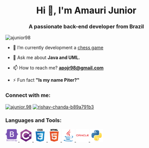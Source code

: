 <h1 align="center">Hi 👋, I'm Amauri Junior</h1>
<h3 align="center">A passionate back-end developer from Brazil</h3>
<img align-itens="center" widht="400" height="300" src="https://gestaodeclinicas.ajmed.com.br/wp-content/uploads/2020/02/developer-dribbble.gif" alt="ajunior98"/>

- 🔭 I’m currently development a [chess game](https://github.com/AJunior98/chess-system-java.git)

- 💬 Ask me about **Java and UML.**

- 📫 How to reach me? **apojr98@gmail.com**

- ⚡ Fun fact **"Is my name Piter?"**
<h3 align="left">Connect with me:</h3>
<p align="left">
<a href="https://instagram.com/ajunior.98" target="blank"><img align="center" src="https://raw.githubusercontent.com/rahuldkjain/github-profile-readme-generator/master/src/images/icons/Social/instagram.svg" alt="ajunior.98" height="30" width="40" /></a>
<a href="https://www.linkedin.com/in/amauri-junior-757505159/" target="blank"><img align="center" src="https://raw.githubusercontent.com/rahuldkjain/github-profile-readme-generator/master/src/images/icons/Social/linked-in-alt.svg" alt="rishav-chanda-b89a791b3" height="30" width="40" /></a>

</p>

<h3 align="left">Languages and Tools:</h3>
<p align="left"> <a href="https://getbootstrap.com" target="_blank" rel="noreferrer"> <img src="https://raw.githubusercontent.com/devicons/devicon/master/icons/bootstrap/bootstrap-plain-wordmark.svg" alt="bootstrap" width="40" height="40"/> </a> <a href="https://www.w3schools.com/cs/" target="_blank" rel="noreferrer"> <img src="https://raw.githubusercontent.com/devicons/devicon/master/icons/csharp/csharp-original.svg" alt="csharp" width="40" height="40"/> </a> <a href="https://www.w3schools.com/css/" target="_blank" rel="noreferrer"> <img src="https://raw.githubusercontent.com/devicons/devicon/master/icons/css3/css3-original-wordmark.svg" alt="css3" width="40" height="40"/> </a> <a href="https://www.investopedia.com/terms/h/html.asp#:~:text=HyperText%20Markup%20Language%20(HTML)%20is,web%20page's%20words%20and%20images." target="_blank" rel="noreferrer"> <img src="https://raw.githubusercontent.com/devicons/devicon/master/icons/html5/html5-original-wordmark.svg" alt="html5" width="40" height="40"/> </a> <a href="https://www.java.com" target="_blank" rel="noreferrer"> <img src="https://raw.githubusercontent.com/devicons/devicon/master/icons/java/java-original.svg" alt="java" width="40" height="40"/> </a> <a href="https://www.oracle.com/" target="_blank" rel="noreferrer"> <img src="https://raw.githubusercontent.com/devicons/devicon/master/icons/oracle/oracle-original.svg" alt="oracle" width="40" height="40"/> </a> <a href="https://www.python.org" target="_blank" rel="noreferrer"> <img src="https://raw.githubusercontent.com/devicons/devicon/master/icons/python/python-original.svg" alt="python" width="40" height="40"/> </a> </p>
